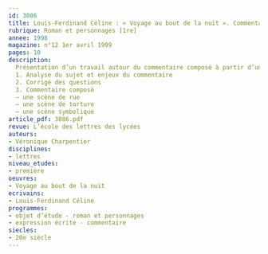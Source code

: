 ```yaml
---
id: 3086
title: Louis-Ferdinand Céline : « Voyage au bout de la nuit ». Commentaire composé 
rubrique: Roman et personnages [1re]
annee: 1998
magazine: n°12 1er avril 1999
pages: 10
description: 
  Présentation d’un travail autour du commentaire composé à partir d’un extrait du roman de Céline…
  1. Analyse du sujet et enjeux du commentaire
  2. Corrigé des questions
  3. Commentaire composé
  – une scène de rue
  – une scène de torture
  – une scène symbolique
article_pdf: 3086.pdf
revue: L’école des lettres des lycées
auteurs:
- Véronique Charpentier
disciplines:
- lettres
niveau_etudes:
- première
oeuvres:
- Voyage au bout de la nuit
ecrivains:
- Louis-Ferdinand Céline
programmes:
- objet d’étude - roman et personnages
- expression écrite - commentaire
siecles:
- 20e siècle
---
```

